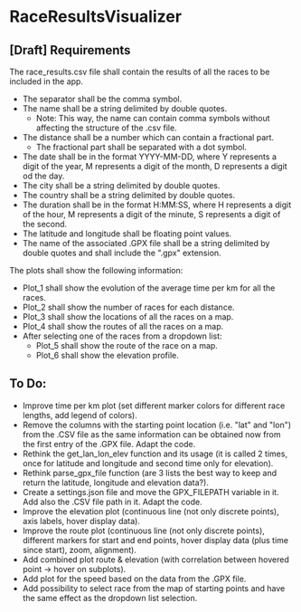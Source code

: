 # RaceResultsVisualizer

## [Draft] Requirements
The race_results.csv file shall contain the results of all the races to be included in the app.
* The separator shall be the comma symbol.
* The name shall be a string delimited by double quotes.
  * Note: This way, the name can contain comma symbols without affecting the structure of the .csv file.
* The distance shall be a number which can contain a fractional part.
  * The fractional part shall be separated with a dot symbol.
* The date shall be in the format YYYY-MM-DD, where Y represents a digit of the year, M represents a digit of the month, D represents a digit od  the day.
* The city shall be a string delimited by double quotes.
* The country shall be a string delimited by double quotes.
* The duration shall be in the format H:MM:SS, where H represents a digit of the hour, M represents a digit of the minute, S represents a digit of the second.
* The latitude and longitude shall be floating point values.
* The name of the associated .GPX file shall be a string delimited by double quotes and shall include the ".gpx" extension.

The plots shall show the following information:
* Plot_1 shall show the evolution of the average time per km for all the races.
* Plot_2 shall show the number of races for each distance.
* Plot_3 shall show the locations of all the races on a map.
* Plot_4 shall show the routes of all the races on a map.
* After selecting one of the races from a dropdown list:
  * Plot_5 shall show the route of the race on a map.
  * Plot_6 shall show the elevation profile.

## To Do:
* Improve time per km plot (set different marker colors for different race lengths, add legend of colors).
* Remove the columns with the starting point location (i.e. "lat" and "lon") from the .CSV file as the same information can be obtained now from the first entry of the .GPX file. Adapt the code.
* Rethink the get_lan_lon_elev function and its usage (it is called 2 times, once for latitude and longitude and second time only for elevation).
* Rethink parse_gpx_file function (are 3 lists the best way to keep and return the latitude, longitude and elevation data?).
* Create a settings.json file and move the GPX_FILEPATH variable in it. Add also the .CSV file path in it. Adapt the code.
* Improve the elevation plot (continuous line (not only discrete points), axis labels, hover display data).
* Improve the route plot (continuous line (not only discrete points), different markers for start and end points, hover display data (plus time since start), zoom, alignment).
* Add combined plot route & elevation (with correlation between hovered point -> hover on subplots).
* Add plot for the speed based on the data from the .GPX file.
* Add possibility to select race from the map of starting points and have the same effect as the dropdown list selection.
